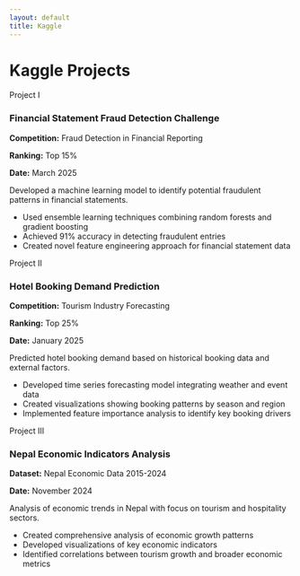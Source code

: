 ```yaml
---
layout: default
title: Kaggle
---
```


# Kaggle Projects

<div class="project-box">
    <div class="project-number">Project I</div>
    <h3>Financial Statement Fraud Detection Challenge</h3>
    <p><strong>Competition:</strong> Fraud Detection in Financial Reporting</p>
    <p><strong>Ranking:</strong> Top 15%</p>
    <p><strong>Date:</strong> March 2025</p>
    <p>Developed a machine learning model to identify potential fraudulent patterns in financial statements.</p>
    <ul>
        <li>Used ensemble learning techniques combining random forests and gradient boosting</li>
        <li>Achieved 91% accuracy in detecting fraudulent entries</li>
        <li>Created novel feature engineering approach for financial statement data</li>
    </ul>
</div>

<div class="project-box">
    <div class="project-number">Project II</div>
    <h3>Hotel Booking Demand Prediction</h3>
    <p><strong>Competition:</strong> Tourism Industry Forecasting</p>
    <p><strong>Ranking:</strong> Top 25%</p>
    <p><strong>Date:</strong> January 2025</p>
    <p>Predicted hotel booking demand based on historical booking data and external factors.</p>
    <ul>
        <li>Developed time series forecasting model integrating weather and event data</li>
        <li>Created visualizations showing booking patterns by season and region</li>
        <li>Implemented feature importance analysis to identify key booking drivers</li>
    </ul>
</div>

<div class="project-box">
    <div class="project-number">Project III</div>
    <h3>Nepal Economic Indicators Analysis</h3>
    <p><strong>Dataset:</strong> Nepal Economic Data 2015-2024</p>
    <p><strong>Date:</strong> November 2024</p>
    <p>Analysis of economic trends in Nepal with focus on tourism and hospitality sectors.</p>
    <ul>
        <li>Created comprehensive analysis of economic growth patterns</li>
        <li>Developed visualizations of key economic indicators</li>
        <li>Identified correlations between tourism growth and broader economic metrics</li>
    </ul>
</div>
